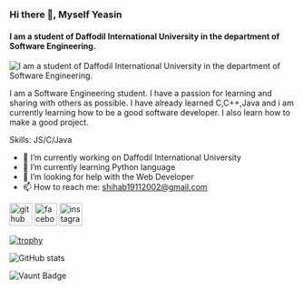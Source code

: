
### Hi there 👋, Myself Yeasin
#### I am a student of Daffodil International University in the department of Software Engineering.
![I am a student of Daffodil International University in the department of Software Engineering.](https://scontent.fdac135-1.fna.fbcdn.net/v/t39.30808-6/440382205_1180311430073419_3880906764534855502_n.jpg?_nc_cat=111&ccb=1-7&_nc_sid=6ee11a&_nc_eui2=AeEIJjJxDISHoA5MEx9Gam6lNvPB9Ds7q60288H0OzurrWIUg2NudvJNBZL0KMu0apRI6zPjGbDl8XUp7ZfvscUB&_nc_ohc=kDAI3Keg304Q7kNvgFCSbVV&_nc_ht=scontent.fdac135-1.fna&oh=00_AYCAlUOtxa6uVSD0OF69zXQOHalVMjsHR8f49mY4DWWblA&oe=66909905)

I am a Software Engineering student. I have a passion for learning and sharing with others as possible. I have already learned C,C++,Java and i am  currently learning how to be a good software developer. I also learn how to make a good project.  

Skills: JS/C/Java

- 🔭 I’m currently working on Daffodil International University 
- 🌱 I’m currently learning Python language 
- 🤔 I’m looking for help with the Web Developer 
- 📫 How to reach me: shihab19112002@gmail.com 


[<img src='https://cdn.jsdelivr.net/npm/simple-icons@3.0.1/icons/github.svg' alt='github' height='40'>](https://github.com/yeasinarafatshihab)  [<img src='https://cdn.jsdelivr.net/npm/simple-icons@3.0.1/icons/facebook.svg' alt='facebook' height='40'>](https://www.facebook.com/https://www.facebook.com/profile.php?id=100042837195217&mibextid=ZbWKwL)  [<img src='https://cdn.jsdelivr.net/npm/simple-icons@3.0.1/icons/instagram.svg' alt='instagram' height='40'>](https://www.instagram.com/_shihab_079/)  

[![trophy](https://github-profile-trophy.vercel.app/?username=yeasinarafatshihab)](https://github.com/ryo-ma/github-profile-trophy)

![GitHub stats](https://github-readme-stats.vercel.app/api?username=yeasinarafatshihab&show_icons=true)  

![Vaunt Badge](https://api.vaunt.dev/v1/github/entities/yeasinarafatshihab/contributions?format=svg&private=false)  


